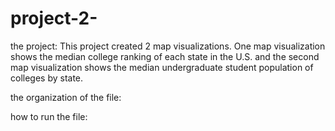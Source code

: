 # project-2-

the project: 
This project created 2 map visualizations. One map visualization shows the median college ranking of each state in the U.S. and the second map visualization shows the median undergraduate student population of colleges by state. 

the organization of the file: 

how to run the file:  